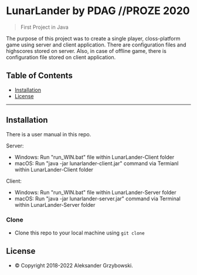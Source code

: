 # LunarLander by PDAG //PROZE 2020

> First Project in Java

The purpose of this project was to create a single player, closs-platform game using server and client application.
There are configuration files and highscores stored on server.
Also, in case of offline game, there is configuration file stored on client application.

## Table of Contents

- [Installation](#installation)
- [License](#license)

---

## Installation

There is a user manual in this repo.

Server:
- Windows: Run "run_WIN.bat" file within LunarLander-Client folder
- macOS: Run "java -jar lunarlander-client.jar" command via Termianl within LunarLander-Client folder


Client:
- Windows: Run "run_WIN.bat" file within LunarLander-Server folder
- macOS: Run "java -jar lunarlander-server.jar" command via Terminal within LunarLander-Server folder

### Clone

- Clone this repo to your local machine using `git clone`

## License

- © Copyright 2018-2022 Aleksander Grzybowski.
